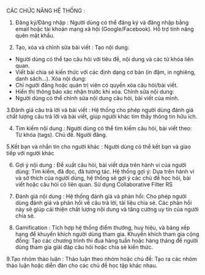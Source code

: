 CÁC CHỨC NĂNG HỆ THỐNG : 
1. Đăng ký/Đăng nhập : 
Người dùng có thể đăng ký và đăng nhập bằng email hoặc tài khoản mạng xã hội (Google/Facebook).
Hỗ trợ tính năng quên mật khẩu.

3. Tạo, xóa và chỉnh sửa bài viết : 
Tạo nội dung:
- Người dùng có thể tạo câu hỏi với tiêu đề, nội dung và các từ khóa liên quan.
- Viết bài chia sẻ kiến thức với các định dạng cơ bản (in đậm, in nghiêng, danh sách...).
Xóa nội dung:
- Chỉ người đăng hoặc quản trị viên có quyền xóa câu hỏi/bài viết.
- Hiển thị thông báo xác nhận trước khi xóa.
Chỉnh sửa nội dung: 
- Người dùng có thể chỉnh sửa nội dung câu hỏi, bài viết của mình.

3.Đánh giá câu trả lời và bài viết : 
Hệ thống cho phép người dùng đánh giá chất lượng câu trả lời và bài viết, giúp người khác tìm thấy thông tin hữu ích.

4. Tìm kiếm nội dung : 
Người dùng có thể tìm kiếm câu hỏi, bài viết theo:
Từ khóa (tags).
Chủ đề.
Người đăng.

5.Kết bạn và nhắn tin cho người khác : 
Người dùng có thể kết bạn và giao tiếp với người khác 

6. Gợi ý nội dung : 
Đề xuất câu hỏi, bài viết dựa trên hành vi của người dùng: Tìm kiếm, đã đọc, đã tương tác.
Hệ thống gợi ý: Dựa trên hành vi và sở thích của người dùng, hệ thống sẽ gợi ý các chủ đề học hỏi, bài viết hoặc câu hỏi có liên quan. Sử dụng Collaborative Filter RS

7. Đánh giá nội dung : 
Hệ thống đánh giá và phản hồi: Cho phép người dùng đánh giá và phản hồi về câu trả lời, tài liệu chia sẻ. Các phản hồi này sẽ giúp cải thiện chất lượng nội dung và tăng cường uy tín của người chia sẻ.

8. Gamification : 
Tích hợp hệ thống điểm thưởng, huy hiệu, và bảng xếp hạng để khuyến khích người dùng tham gia.
Khuyến khích tham gia cộng đồng: Tạo các chương trình thi đua hàng tuần hoặc hàng tháng để người dùng tham gia giải đáp câu hỏi hoặc chia sẻ kiến thức.

9.Tạo nhóm thảo luận : 
Thảo luận theo nhóm hoặc chủ đề: Tạo ra các nhóm thảo luận hoặc diễn đàn cho các chủ đề học tập khác nhau.

